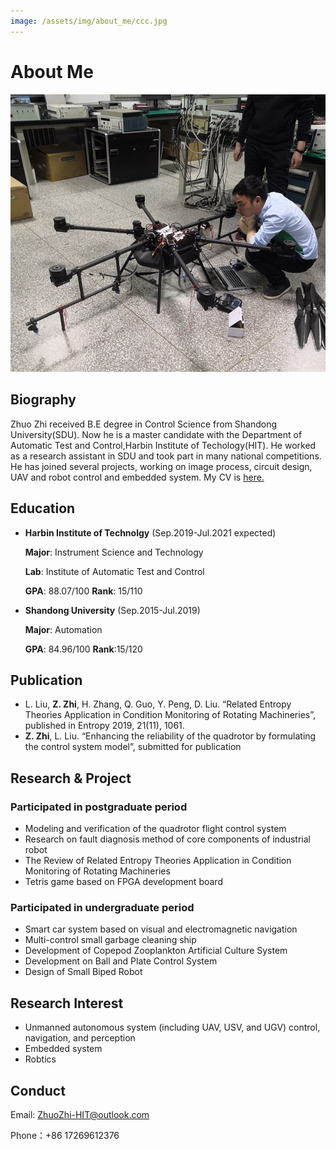 ```yaml
---
image: /assets/img/about_me/ccc.jpg
---
```


# About Me
![myself](/assets/img/about_me/ccc.jpg)
## Biography
Zhuo Zhi received B.E degree in Control Science from Shandong University(SDU). Now he is a master candidate with the Department of Automatic Test and Control,Harbin Institute of Techology(HIT). He worked as a research assistant in SDU and took part in many national competitions. He has joined several projects, working on image process, circuit design, UAV and robot control and embedded system. My CV is [here.](https://github.com/ZhuoZhi-HIT/myself/blob/master/assets/img/CV.pdf)
## Education
* **Harbin Institute of Technolgy** (Sep.2019-Jul.2021 expected)

    **Major**: Instrument Science and Technology
	
    **Lab**: Institute of Automatic Test and Control
	
    **GPA**: 88.07/100 **Rank**: 15/110
* **Shandong University** (Sep.2015-Jul.2019)

    **Major**: Automation
	
    **GPA**: 84.96/100 **Rank**:15/120
## Publication
* L. Liu, **Z. Zhi**, H. Zhang, Q. Guo, Y. Peng, D. Liu. “Related Entropy Theories Application in Condition Monitoring of Rotating Machineries”, published in Entropy 2019, 21(11), 1061.
* **Z. Zhi**, L. Liu. “Enhancing the reliability of the quadrotor by formulating the control system model”, submitted for publication

## Research & Project
###  Participated in postgraduate period
* Modeling and verification of the quadrotor flight control system
* Research on fault diagnosis method of core components of industrial robot
* The Review of Related Entropy Theories Application in Condition Monitoring of Rotating Machineries
* Tetris game based on FPGA development board

###  Participated in undergraduate period
* Smart car system based on visual and electromagnetic navigation
* Multi-control small garbage cleaning ship
* Development of Copepod Zooplankton Artificial Culture System
* Development on Ball and Plate Control System
* Design of Small Biped Robot

## Research Interest
* Unmanned autonomous system (including UAV, USV, and UGV) control,  navigation, and perception
* Embedded system
* Robtics 

## Conduct
Email: ZhuoZhi-HIT@outlook.com

Phone：+86 17269612376